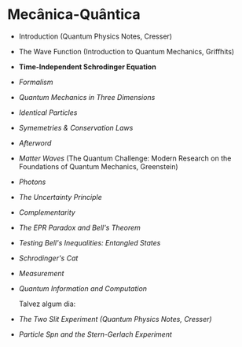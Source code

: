 # Mecânica-Quântica

- Introduction (Quantum Physics Notes, Cresser)
- The Wave Function (Introduction to Quantum Mechanics, Griffhits)
- **Time-Independent Schrodinger Equation**
- *Formalism*
- *Quantum Mechanics in Three Dimensions*
- *Identical Particles*
- *Symemetries & Conservation Laws*
- *Afterword*
- *Matter Waves* (The Quantum Challenge: Modern Research on the Foundations of Quantum Mechanics, Greenstein)
- *Photons*
- *The Uncertainty Principle*
- *Complementarity*
- *The EPR Paradox and Bell's Theorem*
- *Testing Bell's Inequalities: Entangled States*
- *Schrodinger's Cat*
- *Measurement*
- *Quantum Information and Computation*


  Talvez algum dia:
- *The Two Slit Experiment (Quantum Physics Notes, Cresser)*
- *Particle Spn and the Stern-Gerlach Experiment*
